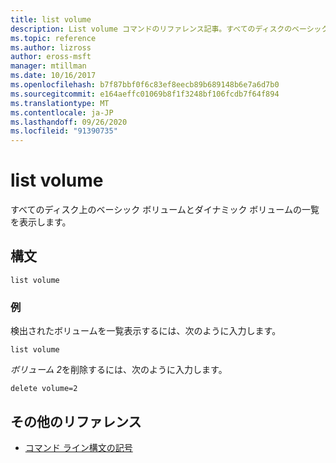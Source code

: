 ```yaml
---
title: list volume
description: List volume コマンドのリファレンス記事。すべてのディスクのベーシックボリュームとダイナミックボリュームの一覧が表示されます。
ms.topic: reference
ms.author: lizross
author: eross-msft
manager: mtillman
ms.date: 10/16/2017
ms.openlocfilehash: b7f87bbf0f6c83ef8eecb89b689148b6e7a6d7b0
ms.sourcegitcommit: e164aeffc01069b8f1f3248bf106fcdb7f64f894
ms.translationtype: MT
ms.contentlocale: ja-JP
ms.lasthandoff: 09/26/2020
ms.locfileid: "91390735"
---
```

# <a name="list-volume"></a>list volume

すべてのディスク上のベーシック ボリュームとダイナミック ボリュームの一覧を表示します。

## <a name="syntax"></a>構文

```
list volume
```

### <a name="examples"></a>例

検出されたボリュームを一覧表示するには、次のように入力します。

```
list volume
```

*ボリューム 2*を削除するには、次のように入力します。

```
delete volume=2
```

## <a name="additional-references"></a>その他のリファレンス

- [コマンド ライン構文の記号](command-line-syntax-key.md)